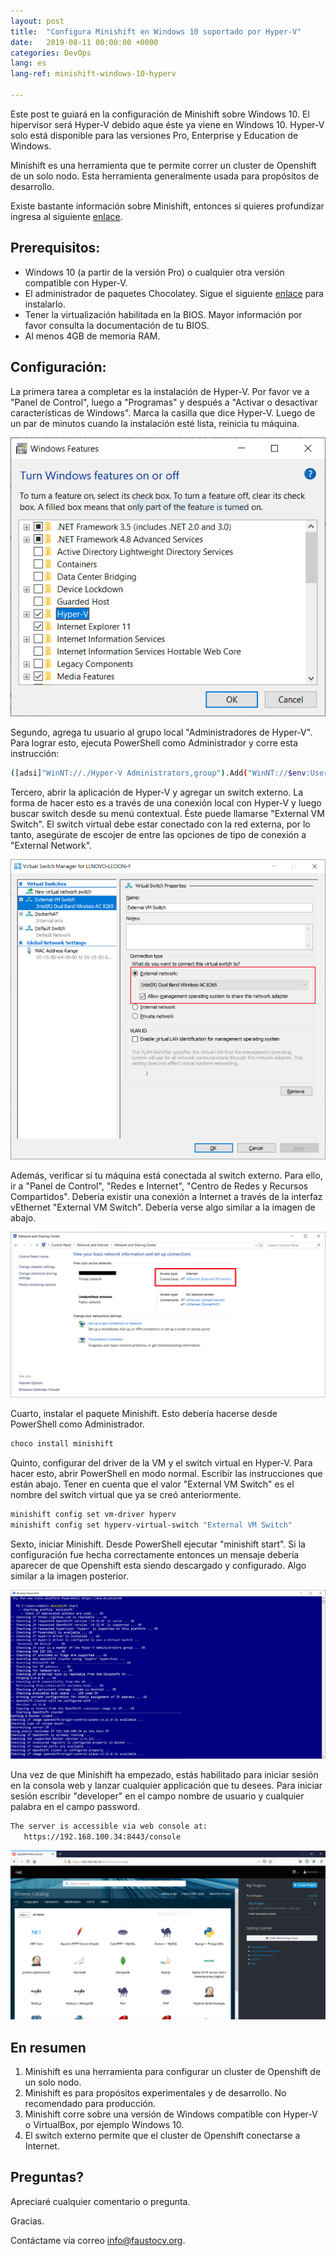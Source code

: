 ```yaml
---
layout: post
title:  "Configura Minishift en Windows 10 soportado por Hyper-V"
date:   2019-08-11 00:00:00 +0000
categories: DevOps
lang: es
lang-ref: minishift-windows-10-hyperv

---
```


Este post te guiará en la configuración de Minishift sobre Windows 10. El hipervisor será Hyper-V debido aque éste ya viene en Windows 10. Hyper-V solo está disponible para las versiones Pro, Enterprise y Education de Windows.

Minishift es una herramienta que te permite correr un cluster de Openshift de un solo nodo. Esta herramienta generalmente usada para propósitos de desarrollo.

Existe bastante información sobre Minishift, entonces si quieres profundizar ingresa al siguiente [enlace](https://www.okd.io/minishift/).

## Prerequisitos:
- Windows 10 (a partir de la versión Pro) o cualquier otra versión compatible con Hyper-V.
- El administrador de paquetes Chocolatey. Sigue el siguiente [enlace](https://chocolatey.org/) para instalarlo.
- Tener la virtualización habilitada en la BIOS. Mayor información por favor consulta la documentación de tu BIOS.
- Al menos 4GB de memoria RAM.

## Configuración:
La primera tarea a completar es la instalación de Hyper-V. Por favor ve a "Panel de Control", luego a "Programas" y después a "Activar o desactivar características de Windows". Marca la casilla que dice Hyper-V. Luego de un par de minutos cuando la instalación esté lista, reinicia tu máquina.

![Habilitando-HyperV](/public/img/minishift-windows-10-hyperv/enabling-hyperv.png)

Segundo, agrega tu usuario al grupo local "Administradores de Hyper-V". Para lograr esto, ejecuta PowerShell como Administrador y corre esta instrucción:

```bash
([adsi]"WinNT://./Hyper-V Administrators,group").Add("WinNT://$env:UserDomain/$env:Username,user")
```

Tercero, abrir la aplicación de Hyper-V y agregar un switch externo. La forma de hacer esto es a través de una conexión local con Hyper-V y luego buscar switch desde su menú contextual. Éste puede llamarse "External VM Switch". El switch virtual debe estar conectado con la red externa, por lo tanto, asegúrate de escojer de entre las opciones de tipo de conexión a "External Network".

![Switch-Virtual-Externo](/public/img/minishift-windows-10-hyperv/external-virtual-switch.png)

Además, verificar si tu máquina está conectada al switch externo. Para ello, ir a "Panel de Control", "Redes e Internet", "Centro de Redes y Recursos Compartidos". Debería existir una conexión a Internet a través de la interfaz vEthernet "External VM Switch". Debería verse algo similar a la imagen de abajo.  

![Conexion-Externa](/public/img/minishift-windows-10-hyperv/external-connection.png)


Cuarto, instalar el paquete Minishift. Esto debería hacerse desde PowerShell como Administrador.

```bash
choco install minishift
```

Quinto, configurar del driver de la VM y el switch virtual en Hyper-V. Para hacer  esto, abrir PowerShell en modo normal. Escribir las instrucciones que están abajo. Tener en cuenta que el valor "External VM Switch" es el nombre del switch virtual que ya se creó anteriormente.

```bash
minishift config set vm-driver hyperv
minishift config set hyperv-virtual-switch "External VM Switch"
```

Sexto, iniciar Minishift. Desde PowerShell ejecutar "minishift start". Si la configuración fue hecha correctamente entonces un mensaje debería aparecer de que Openshift esta siendo descargado y configurado. Algo similar a la imagen posterior.

![Inicializando-Minishift](/public/img/minishift-windows-10-hyperv/starting-minishift-cluster.png)

Una vez de que Minishift ha empezado, estás habilitado para iniciar sesión en la consola web y lanzar cualquier applicación que tu desees. Para iniciar sesión escribir "developer" en el campo nombre de usuario y cualquier palabra en el campo password.

```bash
The server is accessible via web console at:
   https://192.168.100.34:8443/console
```

![Iniciar-Sesion-Consola-Web](/public/img/minishift-windows-10-hyperv/sign-in-openshift.png)

## En resumen
1. Minishift es una herramienta para configurar un cluster de Openshift de un solo nodo.
2. Minishift es para propósitos experimentales y de desarrollo. No recomendado para producción.
3. Minishift corre sobre una versión de Windows compatible con Hyper-V o VirtualBox, por ejemplo Windows 10.
4. El switch externo permite que el cluster de Openshift conectarse a Internet.

## Preguntas?
Apreciaré cualquier comentario o pregunta. 

Gracias.

Contáctame vía correo <info@faustocv.org>.
